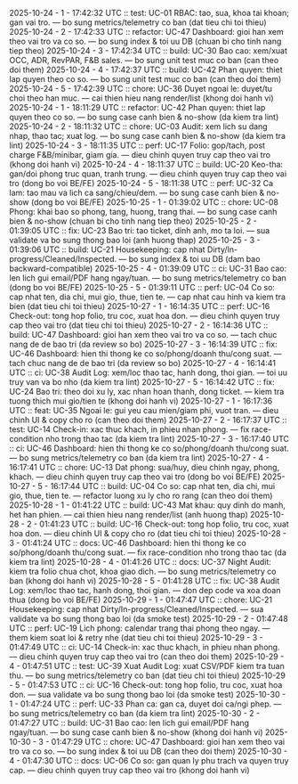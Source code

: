 2025-10-24 - 1 - 17:42:32 UTC :: test: UC-01 RBAC: tao, sua, khoa tai khoan; gan vai tro. — bo sung metrics/telemetry co ban (dat tieu chi toi thieu)
2025-10-24 - 2 - 17:42:33 UTC :: refactor: UC-47 Dashboard: gioi han xem theo vai tro va co so. — bo sung index & toi uu DB (chuan bi cho tinh nang tiep theo)
2025-10-24 - 3 - 17:42:34 UTC :: build: UC-30 Bao cao: xem/xuat OCC, ADR, RevPAR, F&B sales. — bo sung unit test muc co ban (can theo doi them)
2025-10-24 - 4 - 17:42:37 UTC :: build: UC-42 Phan quyen: thiet lap quyen theo co so. — bo sung unit test muc co ban (can theo doi them)
2025-10-24 - 5 - 17:42:39 UTC :: chore: UC-36 Duyet ngoai le: duyet/tu choi theo han muc. — cai thien hieu nang render/list (khong doi hanh vi)
2025-10-24 - 1 - 18:11:29 UTC :: refactor: UC-42 Phan quyen: thiet lap quyen theo co so. — bo sung case canh bien & no-show (da kiem tra lint)
2025-10-24 - 2 - 18:11:32 UTC :: chore: UC-03 Audit: xem lich su dang nhap, thao tac; xuat log. — bo sung case canh bien & no-show (da kiem tra lint)
2025-10-24 - 3 - 18:11:35 UTC :: perf: UC-17 Folio: gop/tach, post charge F&B/minibar, giam gia. — dieu chinh quyen truy cap theo vai tro (khong doi hanh vi)
2025-10-24 - 4 - 18:11:37 UTC :: build: UC-20 Keo-tha: gan/doi phong truc quan, tranh trung. — dieu chinh quyen truy cap theo vai tro (dong bo voi BE/FE)
2025-10-24 - 5 - 18:11:38 UTC :: perf: UC-32 Ca lam: tao mau va lich ca sang/chieu/dem. — bo sung case canh bien & no-show (dong bo voi BE/FE)
2025-10-25 - 1 - 01:39:02 UTC :: chore: UC-08 Phong: khai bao so phong, tang, huong, trang thai. — bo sung case canh bien & no-show (chuan bi cho tinh nang tiep theo)
2025-10-25 - 2 - 01:39:05 UTC :: fix: UC-23 Bao tri: tao ticket, dinh anh, mo ta loi. — sua validate va bo sung thong bao loi (anh huong thap)
2025-10-25 - 3 - 01:39:06 UTC :: build: UC-21 Housekeeping: cap nhat Dirty/In-progress/Cleaned/Inspected. — bo sung index & toi uu DB (dam bao backward-compatible)
2025-10-25 - 4 - 01:39:09 UTC :: ci: UC-31 Bao cao: len lich gui email/PDF hang ngay/tuan. — bo sung metrics/telemetry co ban (dong bo voi BE/FE)
2025-10-25 - 5 - 01:39:11 UTC :: perf: UC-04 Co so: cap nhat ten, dia chi, mui gio, thue, tien te. — cap nhat cau hinh va kiem tra bien (dat tieu chi toi thieu)
2025-10-27 - 1 - 16:14:35 UTC :: perf: UC-16 Check-out: tong hop folio, tru coc, xuat hoa don. — dieu chinh quyen truy cap theo vai tro (dat tieu chi toi thieu)
2025-10-27 - 2 - 16:14:36 UTC :: build: UC-47 Dashboard: gioi han xem theo vai tro va co so. — tach chuc nang de de bao tri (da review so bo)
2025-10-27 - 3 - 16:14:39 UTC :: fix: UC-46 Dashboard: hien thi thong ke co so/phong/doanh thu/cong suat. — tach chuc nang de de bao tri (da review so bo)
2025-10-27 - 4 - 16:14:41 UTC :: ci: UC-38 Audit Log: xem/loc thao tac, hanh dong, thoi gian. — toi uu truy van va bo nho (da kiem tra lint)
2025-10-27 - 5 - 16:14:42 UTC :: fix: UC-24 Bao tri: theo doi xu ly, xac nhan hoan thanh, dong ticket. — kiem tra tuong thich mui gio/tien te (khong doi hanh vi)
2025-10-27 - 1 - 16:17:36 UTC :: feat: UC-35 Ngoai le: gui yeu cau mien/giam phi, vuot tran. — dieu chinh UI & copy cho ro (can theo doi them)
2025-10-27 - 2 - 16:17:37 UTC :: test: UC-14 Check-in: xac thuc khach, in phieu nhan phong. — fix race-condition nho trong thao tac (da kiem tra lint)
2025-10-27 - 3 - 16:17:40 UTC :: ci: UC-46 Dashboard: hien thi thong ke co so/phong/doanh thu/cong suat. — bo sung metrics/telemetry co ban (da kiem tra lint)
2025-10-27 - 4 - 16:17:41 UTC :: chore: UC-13 Dat phong: sua/huy, dieu chinh ngay, phong, khach. — dieu chinh quyen truy cap theo vai tro (dong bo voi BE/FE)
2025-10-27 - 5 - 16:17:44 UTC :: build: UC-04 Co so: cap nhat ten, dia chi, mui gio, thue, tien te. — refactor luong xu ly cho ro rang (can theo doi them)
2025-10-28 - 1 - 01:41:22 UTC :: build: UC-43 Mat khau: quy dinh do manh, het han phien. — cai thien hieu nang render/list (anh huong thap)
2025-10-28 - 2 - 01:41:23 UTC :: build: UC-16 Check-out: tong hop folio, tru coc, xuat hoa don. — dieu chinh UI & copy cho ro (dat tieu chi toi thieu)
2025-10-28 - 3 - 01:41:24 UTC :: docs: UC-46 Dashboard: hien thi thong ke co so/phong/doanh thu/cong suat. — fix race-condition nho trong thao tac (da kiem tra lint)
2025-10-28 - 4 - 01:41:26 UTC :: docs: UC-37 Night Audit: kiem tra folio chua chot, khoa giao dich. — bo sung metrics/telemetry co ban (khong doi hanh vi)
2025-10-28 - 5 - 01:41:28 UTC :: fix: UC-38 Audit Log: xem/loc thao tac, hanh dong, thoi gian. — don dep code va xoa doan thua (dong bo voi BE/FE)
2025-10-29 - 1 - 01:47:47 UTC :: chore: UC-21 Housekeeping: cap nhat Dirty/In-progress/Cleaned/Inspected. — sua validate va bo sung thong bao loi (da smoke test)
2025-10-29 - 2 - 01:47:48 UTC :: perf: UC-19 Lich phong: calendar trang thai phong theo ngay. — them kiem soat loi & retry nhe (dat tieu chi toi thieu)
2025-10-29 - 3 - 01:47:49 UTC :: ci: UC-14 Check-in: xac thuc khach, in phieu nhan phong. — dieu chinh quyen truy cap theo vai tro (can theo doi them)
2025-10-29 - 4 - 01:47:51 UTC :: test: UC-39 Xuat Audit Log: xuat CSV/PDF kiem tra tuan thu. — bo sung metrics/telemetry co ban (dat tieu chi toi thieu)
2025-10-29 - 5 - 01:47:53 UTC :: ci: UC-16 Check-out: tong hop folio, tru coc, xuat hoa don. — sua validate va bo sung thong bao loi (da smoke test)
2025-10-30 - 1 - 01:47:24 UTC :: perf: UC-33 Phan ca: gan ca, duyet doi ca/ngi phep. — bo sung metrics/telemetry co ban (da kiem tra lint)
2025-10-30 - 2 - 01:47:27 UTC :: build: UC-31 Bao cao: len lich gui email/PDF hang ngay/tuan. — bo sung case canh bien & no-show (khong doi hanh vi)
2025-10-30 - 3 - 01:47:29 UTC :: chore: UC-47 Dashboard: gioi han xem theo vai tro va co so. — bo sung index & toi uu DB (can theo doi them)
2025-10-30 - 4 - 01:47:30 UTC :: docs: UC-06 Co so: gan quan ly phu trach va quyen truy cap. — dieu chinh quyen truy cap theo vai tro (khong doi hanh vi)
